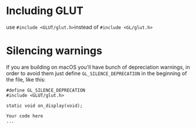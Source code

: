 # Including GLUT 

use `#include <GLUT/glut.h>`instead of `#include <GL/glut.h>`

# Silencing warnings

If you are building on macOS you'll have bunch of depreciation warnings, in order to avoid them just define `GL_SILENCE_DEPRECATION` in the beginning of the file, like this:
```
#define GL_SILENCE_DEPRECATION
#include <GLUT/glut.h>

static void on_display(void);

Your code here
...

```